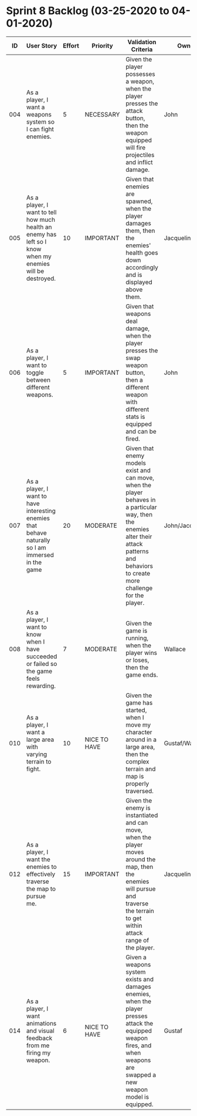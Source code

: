 # Sprint 8 Backlog (03-25-2020 to 04-01-2020)

| ID | User Story | Effort | Priority | Validation Criteria | Owner |
|----|------------|--------|----------|---------------------|-------|
| 004 | As a player, I want a weapons system so I can fight enemies. | 5 | NECESSARY | Given the player possesses a weapon, when the player presses the attack button, then the weapon equipped will fire projectiles and inflict damage. | John |
| 005 | As a player, I want to tell how much health an enemy has left so I know when my enemies will be destroyed. | 10 | IMPORTANT | Given that enemies are spawned, when the player damages them, then the enemies' health goes down accordingly and is displayed above them. | Jacqueline |
| 006 | As a player, I want to toggle between different weapons. | 5 | IMPORTANT | Given that weapons deal damage, when the player presses the swap weapon button, then a different weapon with different stats is equipped and can be fired. | John |
| 007 | As a player, I want to have interesting enemies that behave naturally so I am immersed in the game | 20 | MODERATE | Given that enemy models exist and can move, when the player behaves in a particular way, then the enemies alter their attack patterns and behaviors to create more challenge for the player. | John/Jacqueline |
| 008 | As a player, I want to know when I have succeeded or failed so the game feels rewarding. | 7 | MODERATE | Given the game is running, when the player wins or loses, then the game ends. | Wallace |
| 010 | As a player, I want a large area with varying terrain to fight. | 10 | NICE TO HAVE | Given the game has started, when I move my character around in a large area, then the complex terrain and map is properly traversed. | Gustaf/Wallace |
| 012 | As a player, I want the enemies to effectively traverse the map to pursue me. | 15 | IMPORTANT | Given the enemy is instantiated and can move, when the player moves around the map, then the enemies will pursue and traverse the terrain to get within attack range of the player. | Jacqueline |
| 014 | As a player, I want animations and visual feedback from me firing my weapon. | 6 | NICE TO HAVE | Given a weapons system exists and damages enemies, when the player presses attack the equipped weapon fires, and when weapons are swapped a new weapon model is equipped. | Gustaf |
